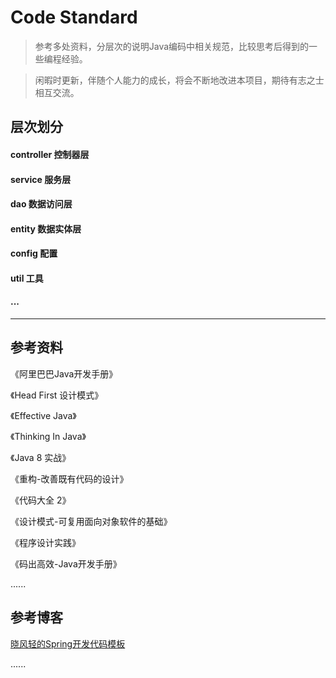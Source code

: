 # Code Standard 

> 参考多处资料，分层次的说明Java编码中相关规范，比较思考后得到的一些编程经验。

> 闲暇时更新，伴随个人能力的成长，将会不断地改进本项目，期待有志之士相互交流。

## 层次划分

#### controller 控制器层

#### service 服务层

#### dao 数据访问层

#### entity 数据实体层

#### config 配置

#### util 工具

#### ...

-------------------------------------------------------------------------------

## 参考资料

《阿里巴巴Java开发手册》

《Head First 设计模式》

《Effective Java》

《Thinking In Java》

《Java 8 实战》

《重构-改善既有代码的设计》

《代码大全 2》

《设计模式-可复用面向对象软件的基础》

《程序设计实践》

《码出高效-Java开发手册》

......

## 参考博客

[晓风轻的Spring开发代码模板](https://github.com/xwjie/PLMCodeTemplate)

......